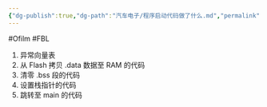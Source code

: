 ```yaml
---
{"dg-publish":true,"dg-path":"汽车电子/程序启动代码做了什么.md","permalink":"/汽车电子/程序启动代码做了什么/","created":"2022-05-06T15:47:09.000+08:00","updated":"2024-11-19T11:14:58.000+08:00"}
---
```


#Ofilm #FBL 

1. 异常向量表
2. 从 Flash 拷贝 .data 数据至 RAM 的代码
3. 清零 .bss 段的代码
4. 设置栈指针的代码
5. 跳转至 main 的代码